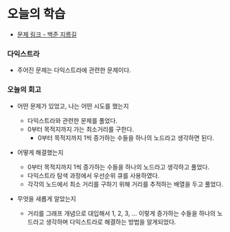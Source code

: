 # 오늘의 학습 

- [문제 링크 - 백준 지름길](https://www.acmicpc.net/problem/1446)

### 다익스트라

- 주어진 문제는 다익스트라에 관련한 문제이다. 

### 오늘의 회고
  - 어떤 문제가 있었고, 나는 어떤 시도를 했는지 
    - 다익스트라와 관련한 문제를 풀었다.
    - 0부터 목적지까지 가는 최소거리를 구한다. 
      - 0부터 목적지까지 1씩 증가하는 수들을 하나의 노드라고 생각하면 된다. 

  - 어떻게 해결했는지 
    - 0부터 목적지까지 1씩 증가하는 수들을 하나의 노드라고 생각하고 풀었다. 
    - 다익스트라 탐색 과정에서 우선순위 큐를 사용하였다. 
    - 각각의 노드에서 최소 거리를 구하기 위해 거리를 추적하는 배열을 두고 풀었다.

  - 무엇을 새롭게 알았는지 
    - 거리를 그래프 개념으로 대입해서 1, 2, 3, ... 이렇게 증가하는 수들을 하나의 노드라고 생각하며 다익스트라로 해결하는 방법을 알게되었다.